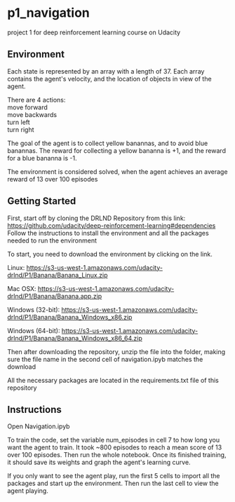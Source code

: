 # p1_navigation
project 1 for deep reinforcement learning course on Udacity

## Environment
Each state is represented by an array with a length of 37. Each array contains the agent's velocity, and the location of objects in view of the agent.

There are 4 actions:  
move forward  
move backwards  
turn left  
turn right

The goal of the agent is to collect yellow banannas, and to avoid blue banannas. The reward for collecting a yellow bananna is +1, and the reward for a blue bananna is -1.

The environment is considered solved, when the agent achieves an average reward of 13 over 100 episodes
## Getting Started
First, start off by cloning the DRLND Repository from this link: https://github.com/udacity/deep-reinforcement-learning#dependencies
Follow the instructions to install the environment and all the packages needed to run the environment

To start, you need to download the environment by clicking on the link.

Linux: https://s3-us-west-1.amazonaws.com/udacity-drlnd/P1/Banana/Banana_Linux.zip

Mac OSX: https://s3-us-west-1.amazonaws.com/udacity-drlnd/P1/Banana/Banana.app.zip

Windows (32-bit): https://s3-us-west-1.amazonaws.com/udacity-drlnd/P1/Banana/Banana_Windows_x86.zip

Windows (64-bit): https://s3-us-west-1.amazonaws.com/udacity-drlnd/P1/Banana/Banana_Windows_x86_64.zip

Then after downloading the repository, unzip the file into the folder, making sure the file name in the second cell of navigation.ipyb matches the download

All the necessary packages are located in the requirements.txt file of this repository

## Instructions
Open Navigation.ipyb

To train the code, set the variable num_episodes in cell 7 to how long you want the agent to train. It took ~800 episodes to reach a mean score of 13 over 100 episodes. Then run the whole notebook. Once its finished training, it should save its weights and graph the agent's learning curve.

If you only want to see the agent play, run the first 5 cells to import all the packages and start up the environment. Then run the last cell to view the agent playing.
